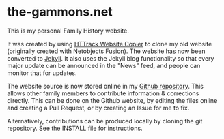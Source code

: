 # the-gammons.net
This is my personal Family History website.

It was created by using [HTTrack Website Copier](https://www.httrack.com/) to clone my old website (originally created with Netobjects Fusion). The website has now been converted to [Jekyll](https://jekyllrb.com/). It also uses the Jekyll blog functionality so that every major update can be announced in the "News" feed, and people can monitor that for updates.

The website source is now stored online in my [Github repository](https://github.com/RossGammon/the-gammons.net/). This allows other family members to contribute information & corrections directly. This can be done on the Github website, by editing the files online and creating a Pull Request, or by creating an Issue for me to fix.

Alternatively, contributions can be produced locally by cloning the git repository. See the INSTALL file for instructions.
